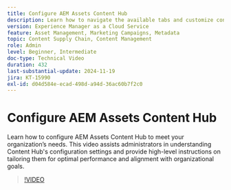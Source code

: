 ```yaml
---
title: Configure AEM Assets Content Hub
description: Learn how to navigate the available tabs and customize configuration options to meet your organization's needs.
version: Experience Manager as a Cloud Service
feature: Asset Management, Marketing Campaigns, Metadata
topic: Content Supply Chain, Content Management
role: Admin
level: Beginner, Intermediate
doc-type: Technical Video
duration: 432
last-substantial-update: 2024-11-19
jira: KT-15990
exl-id: d04d584e-ecad-498d-a94d-36ac60b7f2c0
---
```

# Configure AEM Assets Content Hub

Learn how to configure AEM Assets Content Hub to meet your organization’s needs. This video assists administrators in understanding Content Hub's configuration settings and provide high-level instructions on tailoring them for optimal performance and alignment with organizational goals.

>[!VIDEO](https://video.tv.adobe.com/v/3472917/?learn=on&enablevpops)
